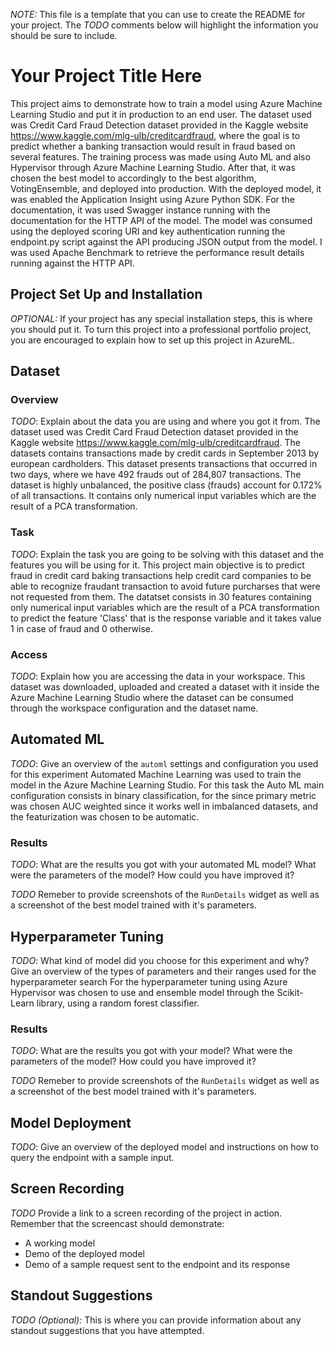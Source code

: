 *NOTE:* This file is a template that you can use to create the README for your project. The *TODO* comments below will highlight the information you should be sure to include.

# Your Project Title Here

This project aims to demonstrate how to train a model using Azure Machine Learning Studio and put it in production to an end user. The dataset used was Credit Card Fraud Detection dataset provided in the Kaggle website https://www.kaggle.com/mlg-ulb/creditcardfraud, where the goal is to predict whether a banking transaction would result in fraud based on several features. The training process was made using Auto ML and also Hypervisor through Azure Machine Learning Studio. After that, it was chosen the best model to accordingly to the best algorithm, VotingEnsemble, and deployed into production. With the deployed model, it was enabled the Application Insight using Azure Python SDK. For the documentation, it was used Swagger instance running with the documentation for the HTTP API of the model. The model was consumed using the deployed scoring URI and key authentication running the endpoint.py script against the API producing JSON output from the model. I was used Apache Benchmark to retrieve the performance result details running against the HTTP API. 

## Project Set Up and Installation
*OPTIONAL:* If your project has any special installation steps, this is where you should put it. To turn this project into a professional portfolio project, you are encouraged to explain how to set up this project in AzureML.

## Dataset

### Overview
*TODO*: Explain about the data you are using and where you got it from.
The dataset used was Credit Card Fraud Detection dataset provided in the Kaggle website https://www.kaggle.com/mlg-ulb/creditcardfraud. The datasets contains transactions made by credit cards in September 2013 by european cardholders. This dataset presents transactions that occurred in two days, where we have 492 frauds out of 284,807 transactions. The dataset is highly unbalanced, the positive class (frauds) account for 0.172% of all transactions. It contains only numerical input variables which are the result of a PCA transformation.

### Task
*TODO*: Explain the task you are going to be solving with this dataset and the features you will be using for it.
This project main objective is to predict fraud in credit card baking transactions help credit card companies to be able to recognize fraudant transaction to avoid future purcharses that were not requested from them. The datatset consists in 30 features containing only numerical input variables which are the result of a PCA transformation to predict the feature 'Class' that is the response variable and it takes value 1 in case of fraud and 0 otherwise.

### Access
*TODO*: Explain how you are accessing the data in your workspace.
This dataset was downloaded, uploaded and created a dataset with it inside the Azure Machine Learning Studio where the dataset can be consumed through the workspace configuration and the dataset name. 

## Automated ML
*TODO*: Give an overview of the `automl` settings and configuration you used for this experiment
Automated Machine Learning was used to train the model in the Azure Machine Learning Studio. For this task the Auto ML main configuration consists in binary classification, for the since primary metric was chosen AUC weighted since it works well in imbalanced datasets, and the featurization was chosen to be automatic.

### Results
*TODO*: What are the results you got with your automated ML model? What were the parameters of the model? How could you have improved it?

*TODO* Remeber to provide screenshots of the `RunDetails` widget as well as a screenshot of the best model trained with it's parameters.

## Hyperparameter Tuning
*TODO*: What kind of model did you choose for this experiment and why? Give an overview of the types of parameters and their ranges used for the hyperparameter search
For the hyperparameter tuning using Azure Hypervisor was chosen to use and ensemble model through the Scikit-Learn library, using a random forest classifier.

### Results
*TODO*: What are the results you got with your model? What were the parameters of the model? How could you have improved it?

*TODO* Remeber to provide screenshots of the `RunDetails` widget as well as a screenshot of the best model trained with it's parameters.

## Model Deployment
*TODO*: Give an overview of the deployed model and instructions on how to query the endpoint with a sample input.

## Screen Recording
*TODO* Provide a link to a screen recording of the project in action. Remember that the screencast should demonstrate:
- A working model
- Demo of the deployed  model
- Demo of a sample request sent to the endpoint and its response

## Standout Suggestions
*TODO (Optional):* This is where you can provide information about any standout suggestions that you have attempted.
